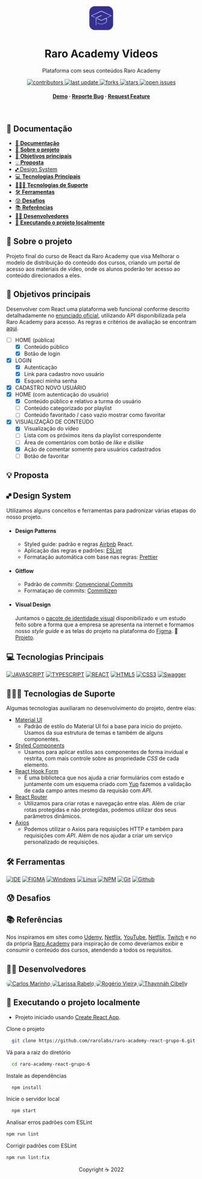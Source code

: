 <div align="center">

  <img src=".github/logo.png" alt="logo" width="70" height="auto" />
  <h1>Raro Academy Videos</h1>

  <p>
    Plataforma com seus conteúdos Raro Academy
  </p>

<!-- Badges -->
<p>
  <a href="https://github.com/rarolabs/raro-academy-react-grupo-6/graphs/contributors">
    <img src="https://img.shields.io/github/contributors/laripeanuts/raro-academy-videos" alt="contributors" />
  </a>
  <a href="">
    <img src="https://img.shields.io/github/last-commit/laripeanuts/raro-academy-videos" alt="last update" />
  </a>
  <a href="https://github.com/rarolabs/raro-academy-react-grupo-6/network/members">
    <img src="https://img.shields.io/github/forks/laripeanuts/raro-academy-videos" alt="forks" />
  </a>
  <a href="https://github.com/rarolabs/raro-academy-react-grupo-6/stargazers">
    <img src="https://img.shields.io/github/stars/laripeanuts/raro-academy-videos" alt="stars" />
  </a>
  <a href="https://github.com/rarolabs/raro-academy-react-grupo-6/issues/">
    <img src="https://img.shields.io/github/issues/laripeanuts/raro-academy-videos" alt="open issues" />
  </a>
</p>

<h4>
    <a href="#">Demo</a>
  <span> · </span>
    <a href="https://github.com/rarolabs/raro-academy-react-grupo-6/issues/">Reporte Bug</a>
  <span> · </span>
    <a href="https://github.com/rarolabs/raro-academy-react-grupo-6/issues/">Request Feature</a>
  </h4>
</div>

<br />

<!-- Table of Contents -->

## 📔 **Documentação**

- [📔 **Documentação**](#-documentação)
- [🌟 **Sobre o projeto**](#-sobre-o-projeto)
- [🎯 **Objetivos principais**](#-objetivos-principais)
- [💡 **Proposta**](#-proposta)
- [🙾 Design System](#-design-system)
- [💻 **Tecnologias Principais**](#-tecnologias-principais)
- [💁🏽‍♀️ **Tecnologias de Suporte**](#️-tecnologias-de-suporte)
- [🛠️ **Ferramentas**](#️-ferramentas)
- [😰 **Desafios**](#-desafios)
- [📚 **Referências**](#-referências)
- [🤼‍♂️ **Desenvolvedores**](#️-desenvolvedores)
- [🤖 **Executando o projeto localmente**](#-executando-o-projeto-localmente)

<!-- About the Project -->

## 🌟 **Sobre o projeto**

Projeto final do curso de React da Raro Academy que visa Melhorar o modelo de distribuição do conteúdo dos cursos, criando um portal de acesso aos materiais de vídeo, onde os alunos poderão ter acesso ao conteúdo direcionados a eles.

## 🎯 **Objetivos principais**

Desenvolver com React uma plataforma web funcional conforme descrito detalhadamente no [enunciado oficial](./.github/raro_enunciado.md), utilizando API disponibilizada pela Raro Academy para acesso. As regras e critérios de avaliação se encontram [aqui](./.github/raro_regras.md).

- [ ] HOME (pública)
  - [x] Conteúdo público
  - [x] Botão de login
- [x] LOGIN
  - [x] Autenticação
  - [x] Link para cadastro novo usuário
  - [x] Esqueci minha senha
- [x] CADASTRO NOVO USUÁRIO
- [x] HOME (com autenticação do usuário)
  - [x] Conteúdo público e relativo a turma do usuário
  - [ ] Conteúdo categorizado por playlist
  - [ ] Conteúdo favoritado / caso vazio mostrar como favoritar
- [x] VISUALIZAÇÃO DE CONTEÚDO
  - [x] Visualização do vídeo
  - [ ] Lista com os próximos itens da playlist correspondente
  - [ ] Área de comentários com botão de _like_ e _dislike_
  - [x] Ação de comentar somente para usuários cadastrados
  - [ ] Botão de favoritar

<!--
## 🥳 App
<p align="left">
  <img src="" alt="start" width="250">

</p>

> the app states -->

## 💡 **Proposta**

<!-- TODO -->

## 🙾 Design System

Utilizamos alguns conceitos e ferramentas para padronizar várias etapas do nosso projeto.

- #### **Design Patterns**

  - Styled guide: padrão e regras [Airbnb](https://github.com/airbnb/javascript/tree/master/react) React.
  - Aplicação das regras e padrões: [ESLint](https://eslint.org)
  - Formatação automática com base nas regras: [Prettier](https://prettier.io/)

- #### **Gitflow**

  - Padrão de _commits_: [Convencional Commits](https://conventionalcommits.org/)
  - Formataçao de commits: [Commitizen](https://commitizen-tools.github.io/commitizen/)

- #### **Visual Design**

  Juntamos o [pacote de identidade visual](https://drive.google.com/drive/folders/1rDGwAET7yZ1oBXrYe5Ru-p0h_tU6w5Ds) disponibilizado e um estudo feito sobre a forma que a empresa se apresenta na internet e formamos nosso _style guide_ e as telas do projeto na plataforma do [Figma](https://www.figma.com/). 🔗 [Projeto](https://www.figma.com/file/rPQ9yleOpcl9V2SIyUlSQ3/Telas?node-id=3%3A2).

## 💻 **Tecnologias Principais**

[![JAVASCRIPT](https://img.shields.io/badge/JavaScript-F7DF1E?style=for-the-badge&logo=javascript&logoColor=white)](https://developer.mozilla.org/pt-BR/docs/Web/JavaScript)
[![TYPESCRIPT](https://img.shields.io/badge/TypeScript-007ACC?style=for-the-badge&logo=typescript&logoColor=white)](https://www.typescriptlang.org/)
[![REACT](https://img.shields.io/badge/React-61DAFB?style=for-the-badge&logo=react&logoColor=white)](https://https://reactjs.org/)
[![HTML5](https://img.shields.io/badge/HTML5-E34F26?style=for-the-badge&logo=html5&logoColor=white)](https://developer.mozilla.org/pt-BR/docs/Web/HTML)
[![CSS3](https://img.shields.io/badge/CSS3-1572B6?style=for-the-badge&logo=css3&logoColor=white)](https://developer.mozilla.org/pt-BR/docs/Web/CSS)
[![Swagger](https://img.shields.io/badge/Swagger-85EA2D?style=for-the-badge&logo=swagger&logoColor=white)](https://swagger.io/)

## 💁🏽‍♀️ **Tecnologias de Suporte**

Algumas tecnologias auxiliaram no desenvolvimento do projeto, dentre elas:

- [Material UI](https://material-ui.com/)
  - Padrão de estilo do Material UI foi a base para inicio do projeto. Usamos da sua estrutura de temas e também de alguns componentes.
- [Styled Components](https://www.styled-components.com/)
  - Usamos para aplicar estilos aos componentes de forma invidual e restrita, com mais controle sobre as propriedade _CSS_ de cada elemento.
- [React Hook Form](https://react-hook-form.com/)
  - É uma biblioteca que nos ajuda a criar formulários com estado e juntamente com um esquema criado com [Yup](https://www.npmjs.com/package/yup) fazemos a validação de cada campo antes mesmo da requisão com _API_.
- [React Router](https://reacttraining.com/react-router/)
  - Utilizamos para criar rotas e navegação entre elas. Além de criar rotas protegidas e não protegidas, podemos utilizar dos seus parâmetros dinâmicos.
- [Axios](https://axios-http.com/)
  - Podemos utilizar o Axios para requisições HTTP e também para requisições com _API_. Além de nos ajudar a criar um serviço personalizado de requisições.

## 🛠️ **Ferramentas**

[![IDE](https://img.shields.io/badge/Visual_studio_code-0078D4?style=for-the-badge&logo=visual%20studio%20code&logoColor=white)](https://code.visualstudio.com/)
[![FIGMA](https://img.shields.io/badge/Figma-F76E5F?style=for-the-badge&logo=figma&logoColor=white)](https://www.figma.com/)
[![Windows](https://img.shields.io/badge/Windows-0078D6?style=for-the-badge&logo=windows&logoColor=white)](https://www.microsoft.com/pt-br/windows/get-windows-10)
[![Linux](https://img.shields.io/badge/Linux-F7C101?style=for-the-badge&logo=linux&logoColor=white)](https://www.microsoft.com/pt-br/windows/get-windows-10)
[![NPM](https://img.shields.io/badge/NPM-6EBCF7?style=for-the-badge&logo=npm&logoColor=white)](https://www.npmjs.com/)
[![Git](https://img.shields.io/badge/Git-E34F26?style=for-the-badge&logo=git&logoColor=white)](https://git-scm.com/)
[![Github](https://img.shields.io/badge/Github-121212?style=for-the-badge&logo=github&logoColor=white)](https://github.com/)

## 😰 **Desafios**

## 📚 **Referências**

Nos inspiramos em sites como [Udemy](https://www.udemy.com), [Netflix](https://www.netflix.com), [YouTube](https://www.youtube.com), [Netflix](https://www.netflix.com), [Twitch](https://www.twitch.tv/) e no da própria [Raro Academy](https://www.raroacademy.com.br/) para inspiração de como deveriamos exibir e consumir o conteúdo dos cursos, atendendo a todos os requisitos.

## 🤼‍♂️ **Desenvolvedores**

<p>
<a href="https://github.com/ICarlosMarinho">
  <img src="https://avatars.githubusercontent.com/u/28425237?v=4" width=50 style="border-radius:20px" alt="Carlos Marinho"/>
</a>
<a href="https://github.com/laripeanuts">
  <img src="https://avatars.githubusercontent.com/u/6993140?v=4" width=50 style="border-radius:20px" alt="Larissa Rabelo"/>
</a>
<a href="https://github.com/Rogerio0Vieira">
  <img src="https://avatars.githubusercontent.com/u/43701289?v=4" width=50 style="border-radius:20px" alt="Rogério Vieira"/>
</a>
<a href="https://github.com/Thaynnah">
  <img src="https://avatars.githubusercontent.com/u/95942656?v=4" width=50 style="border-radius:20px" alt="	Thaynnáh Cibelly"/>
</a>

</p>

## 🤖 **Executando o projeto localmente**

- Projeto iniciado usando [Create React App](https://github.com/facebook/create-react-app).

Clone o projeto

```bash
  git clone https://github.com/rarolabs/raro-academy-react-grupo-6.git
```

Vá para a raiz do diretório

```bash
  cd raro-academy-react-grupo-6
```

Instale as dependências

```bash
  npm install
```

Inicie o servidor local

```bash
  npm start
```

Analisar erros padrões com ESLint

```bash
npm run lint

```

Corrigir padrões com ESLint

```bash
npm run lint:fix

```

<p align="center">Copyright ☕ 2022
